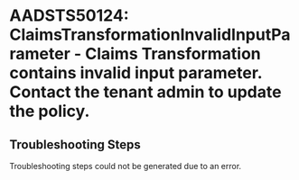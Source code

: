 # AADSTS50124: ClaimsTransformationInvalidInputParameter - Claims Transformation contains invalid input parameter. Contact the tenant admin to update the policy.


## Troubleshooting Steps
Troubleshooting steps could not be generated due to an error.